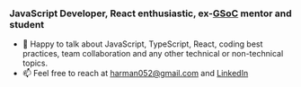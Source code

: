 ### JavaScript Developer, React enthusiastic, ex-[GSoC](https://summerofcode.withgoogle.com/) mentor and student

- 💬 Happy to talk about JavaScript, TypeScript, React, coding best practices, team collaboration and any other technical or non-technical topics.
- 📫 Feel free to reach at harman052@gmail.com and [LinkedIn](https://www.linkedin.com/in/harmanpreet-singh-83b6013b/)
